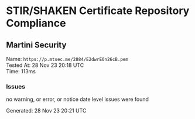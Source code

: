 # STIR/SHAKEN Certificate Repository Compliance

## Martini Security

Name: `https://p.mtsec.me/2884/E2dwrE0n26cB.pem`\
Tested At: 28 Nov 23 20:18 UTC\
Time: 113ms

### Issues

no warning, or error, or notice date level issues were found

Generated: 28 Nov 23 20:21 UTC